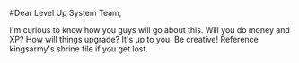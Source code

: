 #Dear Level Up System Team,

I'm curious to know how you guys will go about this.
Will you do money and XP? How will things upgrade?
It's up to you. Be creative! Reference kingsarmy's
shrine file if you get lost.
